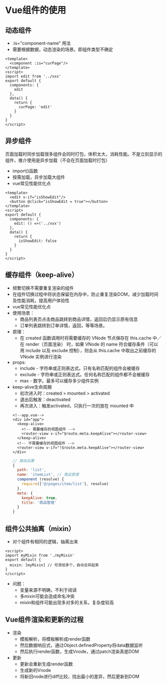 # Vue组件的使用
## 动态组件
* :is="component-name" 用法
* 需要根据数据，动态渲染的场景。即组件类型不确定
``` vue
<template>
  <component :is="curPage"/>
</template>
<script>
import edit from '../xxx'
export default {
  components: {
    edit
  },
  data() {
    return {
      curPage: 'edit'
    }
  }
}
</script>

```

## 异步组件
页面加载时同步加载很多组件会同时打包，体积太大，消耗性能。不是立刻显示的组件，推介使用是异步加载（不会在页面加载时打包）
* import()函数
* 按需加载，异步加载大组件
* vue常见性能优化点
``` vue
<template>
  <edit v-if="isShowEdit"/>
  <button @click="isShowEdit = true"></button>
</template>
<script>
export default {
  components: {
    edit: () =>('../xxx')
  },
  data() {
    return {
      isShowEdit: false
    }
  }
}
</script>
```

## 缓存组件（keep-alive）
* 频繁切换不需要重复渲染的组件
* 在组件切换过程中将状态保留在内存中，防止重复渲染DOM，减少加载时间及性能消耗，提高用户体验性
* vue常见性能优化点
* 使用场景：
  + 商品列表页点击商品跳转到商品详情，返回后仍显示原有信息
  + 订单列表跳转到订单详情，返回，等等场景。
* 原理：
  + 在 created 函数调用时将需要缓存的 VNode 节点保存在 this.cache 中／在 render（页面渲染） 时，如果 VNode 的 name 符合缓存条件（可以用 include 以及 exclude 控制），则会从 this.cache 中取出之前缓存的 VNode 实例进行渲染
* props:
  + include - 字符串或正则表达式。只有名称匹配的组件会被缓存
  + exclude - 字符串或正则表达式。任何名称匹配的组件都不会被缓存
  + max - 数字。最多可以缓存多少组件实例
* keep-alive生命周期
  + 初次进入时：created > mounted > activated
  + 退出后触发：deactivated
  + 再次进入：触发activated，只执行一次的放在 mounted 中
  ``` vue
  <!--app.vue-->
  <div id="app">
    <keep-alive>
      <!-- 需要缓存的视图组件 --> 
      <router-view v-if="$route.meta.keepAlive"></router-view>
    </keep-alive>
    <!-- 不需要缓存的视图组件 -->
    <router-view v-if="!$route.meta.keepAlive"></router-view>
  </div>
  ```
  ``` js
  // 路由设置
  {
    path: 'list',
    name: 'itemList', // 商品管理
    component (resolve) {
      require(['@/pages/item/list'], resolve)
    },
    meta: {
      keepAlive: true,
      title: '商品管理'
    }
  }
  ```

## 组件公共抽离（mixin）
* 对个组件有相同的逻辑，抽离出来
``` vue
<script>
import myMixin from './myMixin'
export default {
  mixin: [myMixin] // 可添加多个，自动合并起来
}
</script>
```
* 问题：
  + 变量来源不明确，不利于阅读
  + 多mixin可能会造成命名冲突
  + mixin和组件可能出现多对多的关系，复杂度较高

## Vue组件渲染和更新的过程
* 渲染
  + 模板解析，将模板解析成render函数
  + 然后数据响应式，通过Object.definedProperty将data数据监听
  + 然后执行render函数，生成Vnode，通过patch渲染真是DOM
* 更新
  + 更新会重新生成render函数
  + 生成新的Vnode
  + 将新旧node进行diff比较，找出最小的差异，然后更新到DOM